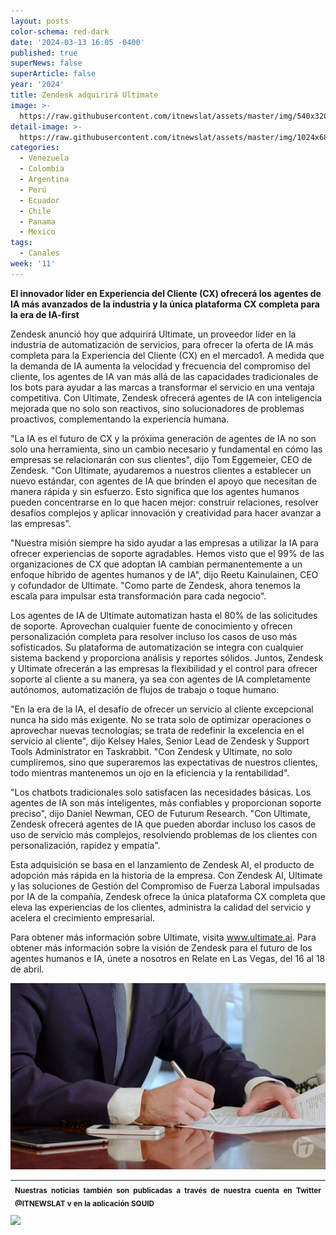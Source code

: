 ```yaml
---
layout: posts
color-schema: red-dark
date: '2024-03-13 16:05 -0400'
published: true
superNews: false
superArticle: false
year: '2024'
title: Zendesk adquirirá Ultimate
image: >-
  https://raw.githubusercontent.com/itnewslat/assets/master/img/540x320/Firma-p.jpg
detail-image: >-
  https://raw.githubusercontent.com/itnewslat/assets/master/img/1024x680/Firma-g.jpg
categories:
  - Venezuela
  - Colombia
  - Argentina
  - Perú
  - Ecuador
  - Chile
  - Panama
  - Mexico
tags:
  - Canales
week: '11'
---
```

**El innovador líder en Experiencia del Cliente (CX) ofrecerá los agentes de IA más avanzados de la industria y la única plataforma CX completa para la era de IA-first**

Zendesk anunció hoy que adquirirá Ultimate, un proveedor líder en la industria de automatización de servicios, para ofrecer la oferta de IA más completa para la Experiencia del Cliente (CX) en el mercado1. A medida que la demanda de IA aumenta la velocidad y frecuencia del compromiso del cliente, los agentes de IA van más allá de las capacidades tradicionales de los bots para ayudar a las marcas a transformar el servicio en una ventaja competitiva. Con Ultimate, Zendesk ofrecerá agentes de IA con inteligencia mejorada que no solo son reactivos, sino solucionadores de problemas proactivos, complementando la experiencia humana.

"La IA es el futuro de CX y la próxima generación de agentes de IA no son solo una herramienta, sino un cambio necesario y fundamental en cómo las empresas se relacionarán con sus clientes", dijo Tom Eggemeier, CEO de Zendesk. "Con Ultimate, ayudaremos a nuestros clientes a establecer un nuevo estándar, con agentes de IA que brinden el apoyo que necesitan de manera rápida y sin esfuerzo. Esto significa que los agentes humanos pueden concentrarse en lo que hacen mejor: construir relaciones, resolver desafíos complejos y aplicar innovación y creatividad para hacer avanzar a las empresas".

"Nuestra misión siempre ha sido ayudar a las empresas a utilizar la IA para ofrecer experiencias de soporte agradables. Hemos visto que el 99% de las organizaciones de CX que adoptan IA cambian permanentemente a un enfoque híbrido de agentes humanos y de IA", dijo Reetu Kainulainen, CEO y cofundador de Ultimate. "Como parte de Zendesk, ahora tenemos la escala para impulsar esta transformación para cada negocio".

Los agentes de IA de Ultimate automatizan hasta el 80% de las solicitudes de soporte. Aprovechan cualquier fuente de conocimiento y ofrecen personalización completa para resolver incluso los casos de uso más sofisticados. Su plataforma de automatización se integra con cualquier sistema backend y proporciona análisis y reportes sólidos. Juntos, Zendesk y Ultimate ofrecerán a las empresas la flexibilidad y el control para ofrecer soporte al cliente a su manera, ya sea con agentes de IA completamente autónomos, automatización de flujos de trabajo o toque humano.

"En la era de la IA, el desafío de ofrecer un servicio al cliente excepcional nunca ha sido más exigente. No se trata solo de optimizar operaciones o aprovechar nuevas tecnologías; se trata de redefinir la excelencia en el servicio al cliente", dijo Kelsey Hales, Senior Lead de Zendesk y Support Tools Administrator en Taskrabbit. "Con Zendesk y Ultimate, no solo cumpliremos, sino que superaremos las expectativas de nuestros clientes, todo mientras mantenemos un ojo en la eficiencia y la rentabilidad".

"Los chatbots tradicionales solo satisfacen las necesidades básicas. Los agentes de IA son más inteligentes, más confiables y proporcionan soporte preciso", dijo Daniel Newman, CEO de Futurum Research. "Con Ultimate, Zendesk ofrecerá agentes de IA que pueden abordar incluso los casos de uso de servicio más complejos, resolviendo problemas de los clientes con personalización, rapidez y empatía".

Esta adquisición se basa en el lanzamiento de Zendesk AI, el producto de adopción más rápida en la historia de la empresa. Con Zendesk AI, Ultimate y las soluciones de Gestión del Compromiso de Fuerza Laboral impulsadas por IA de la compañía, Zendesk ofrece la única plataforma CX completa que eleva las experiencias de los clientes, administra la calidad del servicio y acelera el crecimiento empresarial.

Para obtener más información sobre Ultimate, visita www.ultimate.ai. Para obtener más información sobre la visión de Zendesk para el futuro de los agentes humanos e IA, únete a nosotros en Relate en Las Vegas, del 16 al 18 de abril.

![](https://raw.githubusercontent.com/itnewslat/assets/master/img/540x320/Firma-p.jpg)

<table style="height: 42px;" width="569">
<tbody>
<tr>
<td style="text-align: justify;"><sub><strong>Nuestras noticias también son publicadas a través de nuestra cuenta en Twitter <a href="https://twitter.com/itnewslat?lang=es">@ITNEWSLAT</a> y en la aplicación <a href="https://squidapp.co/en/">SQUID</a></strong></sub></td>
</tr>
</tbody>
</table>

<img src="https://tracker.metricool.com/c3po.jpg?hash=56f88a41e39ab42c063cc51676587a04"/>

